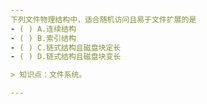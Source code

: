 ```yaml
---
下列文件物理结构中，适合随机访问且易于文件扩展的是
- ( ) A.连续结构 
- ( ) B.索引结构 
- ( ) C.链式结构且磁盘块定长 
- ( ) D.链式结构且磁盘块变长

> 知识点：文件系统。

---
```

